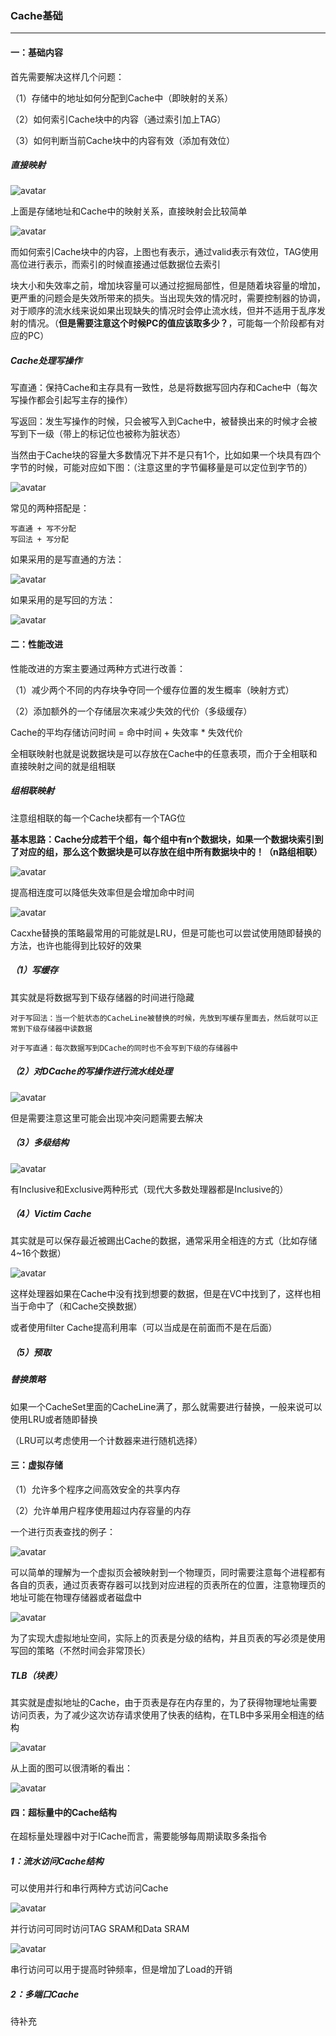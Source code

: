 ### Cache基础

------

#### 一：基础内容

首先需要解决这样几个问题：

（1）存储中的地址如何分配到Cache中（即映射的关系）

（2）如何索引Cache块中的内容（通过索引加上TAG）

（3）如何判断当前Cache块中的内容有效（添加有效位）

##### 直接映射

![avatar](https://github.com/xie-1399/RISCVZone/blob/main/doc/pic/Cache/Cache1.png)

上面是存储地址和Cache中的映射关系，直接映射会比较简单

![avatar](https://github.com/xie-1399/RISCVZone/blob/main/doc/pic/Cache/Cache2.png)

而如何索引Cache块中的内容，上图也有表示，通过valid表示有效位，TAG使用高位进行表示，而索引的时候直接通过低数据位去索引

块大小和失效率之前，增加块容量可以通过挖掘局部性，但是随着块容量的增加，更严重的问题会是失效所带来的损失。当出现失效的情况时，需要控制器的协调，对于顺序的流水线来说如果出现缺失的情况时会停止流水线，但并不适用于乱序发射的情况。（**但是需要注意这个时候PC的值应该取多少？**，可能每一个阶段都有对应的PC）

##### Cache处理写操作

写直通：保持Cache和主存具有一致性，总是将数据写回内存和Cache中（每次写操作都会引起写主存的操作）

写返回：发生写操作的时候，只会被写入到Cache中，被替换出来的时候才会被写到下一级（带上的标记位也被称为脏状态）

当然由于Cache块的容量大多数情况下并不是只有1个，比如如果一个块具有四个字节的时候，可能对应如下图：（注意这里的字节偏移量是可以定位到字节的）

![avatar](https://github.com/xie-1399/RISCVZone/blob/main/doc/pic/Cache/Cache3.png)

常见的两种搭配是：

```
写直通 + 写不分配
写回法 + 写分配
```

如果采用的是写直通的方法：

![avatar](https://github.com/xie-1399/RISCVZone/blob/main/doc/pic/Cache/Cache4.png)

如果采用的是写回的方法：

![avatar](https://github.com/xie-1399/RISCVZone/blob/main/doc/pic/Cache/Cache5.png)

#### 二：性能改进

性能改进的方案主要通过两种方式进行改善：

（1）减少两个不同的内存块争夺同一个缓存位置的发生概率（映射方式）

（2）添加额外的一个存储层次来减少失效的代价（多级缓存）

Cache的平均存储访问时间 = 命中时间 + 失效率 * 失效代价

全相联映射也就是说数据块是可以存放在Cache中的任意表项，而介于全相联和直接映射之间的就是组相联

##### 组相联映射

注意组相联的每一个Cache块都有一个TAG位

**基本思路：Cache分成若干个组，每个组中有n个数据块，如果一个数据块索引到了对应的组，那么这个数据块是可以存放在组中所有数据块中的！（n路组相联）**

![avatar](https://github.com/xie-1399/RISCVZone/blob/main/doc/pic/Cache/Cache6.png)

提高相连度可以降低失效率但是会增加命中时间

![avatar](https://github.com/xie-1399/RISCVZone/blob/main/doc/pic/Cache/Cache7.png)

Cacxhe替换的策略最常用的可能就是LRU，但是可能也可以尝试使用随即替换的方法，也许也能得到比较好的效果

##### （1）写缓存

其实就是将数据写到下级存储器的时间进行隐藏

```
对于写回法：当一个脏状态的CacheLine被替换的时候，先放到写缓存里面去，然后就可以正常到下级存储器中读数据

对于写直通：每次数据写到DCache的同时也不会写到下级的存储器中
```

##### （2）对DCache的写操作进行流水线处理

![avatar](https://github.com/xie-1399/RISCVZone/blob/main/doc/pic/Cache/Cache8.png)

但是需要注意这里可能会出现冲突问题需要去解决

##### （3）多级结构

![avatar](https://github.com/xie-1399/RISCVZone/blob/main/doc/pic/Cache/Cache9.png)

有Inclusive和Exclusive两种形式（现代大多数处理器都是Inclusive的）

##### （4）Victim Cache

其实就是可以保存最近被踢出Cache的数据，通常采用全相连的方式（比如存储4~16个数据）

![avatar](https://github.com/xie-1399/RISCVZone/blob/main/doc/pic/Cache/Cache10.png)

这样处理器如果在Cache中没有找到想要的数据，但是在VC中找到了，这样也相当于命中了（和Cache交换数据）

或者使用filter Cache提高利用率（可以当成是在前面而不是在后面）

##### （5）预取

##### 替换策略

如果一个CacheSet里面的CacheLine满了，那么就需要进行替换，一般来说可以使用LRU或者随即替换

（LRU可以考虑使用一个计数器来进行随机选择）

#### 三：虚拟存储

（1）允许多个程序之间高效安全的共享内存

（2）允许单用户程序使用超过内存容量的内存

一个进行页表查找的例子：

![avatar](https://github.com/xie-1399/RISCVZone/blob/main/doc/pic/Cache/Cache11.png)

可以简单的理解为一个虚拟页会被映射到一个物理页，同时需要注意每个进程都有各自的页表，通过页表寄存器可以找到对应进程的页表所在的位置，注意物理页的地址可能在物理存储器或者磁盘中

![avatar](https://github.com/xie-1399/RISCVZone/blob/main/doc/pic/Cache/Cache12.png)

为了实现大虚拟地址空间，实际上的页表是分级的结构，并且页表的写必须是使用写回的策略（不然时间会非常顶长）

##### TLB（块表）

其实就是虚拟地址的Cache，由于页表是存在内存里的，为了获得物理地址需要访问页表，为了减少这次访存请求使用了快表的结构，在TLB中多采用全相连的结构

![avatar](https://github.com/xie-1399/RISCVZone/blob/main/doc/pic/Cache/Cache13.png)

从上面的图可以很清晰的看出：

![avatar](https://github.com/xie-1399/RISCVZone/blob/main/doc/pic/Cache/Cache14.png)

#### 四：超标量中的Cache结构

在超标量处理器中对于ICache而言，需要能够每周期读取多条指令

##### 1：流水访问Cache结构

可以使用并行和串行两种方式访问Cache

![avatar](https://github.com/xie-1399/RISCVZone/blob/main/doc/pic/Cache/Cache15.png)

并行访问可同时访问TAG SRAM和Data SRAM

![avatar](https://github.com/xie-1399/RISCVZone/blob/main/doc/pic/Cache/Cache16.png)

串行访问可以用于提高时钟频率，但是增加了Load的开销

##### 2：多端口Cache

待补充
